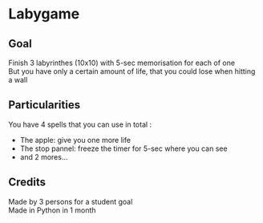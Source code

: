 # Labygame

## Goal
Finish 3 labyrinthes (10x10) with 5-sec memorisation for each of one\
But you have only a certain amount of life, that you could lose when hitting a wall

## Particularities
You have 4 spells that you can use in total :
- The apple: give you one more life
- The stop pannel: freeze the timer for 5-sec where you can see
- and 2 mores...

## Credits
Made by 3 persons for a student goal\
Made in Python in 1 month
